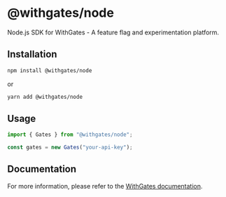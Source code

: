 # @withgates/node

Node.js SDK for WithGates - A feature flag and experimentation platform.

## Installation

```bash
npm install @withgates/node
```

or

```bash
yarn add @withgates/node
```

## Usage

```ts
import { Gates } from "@withgates/node";

const gates = new Gates("your-api-key");
```

## Documentation

For more information, please refer to the [WithGates documentation](https://withgates.com/docs).
